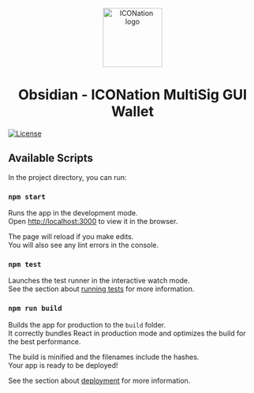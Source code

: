 <p align="center">
  <img 
    src="https://iconation.team/images/very_small.png" 
    width="120px"
    alt="ICONation logo">
</p>

<h1 align="center">Obsidian - ICONation MultiSig GUI Wallet</h1>

 [![License](https://img.shields.io/badge/License-Apache%202.0-blue.svg)](https://opensource.org/licenses/Apache-2.0)


## Available Scripts

In the project directory, you can run:

### `npm start`

Runs the app in the development mode.<br>
Open [http://localhost:3000](http://localhost:3000) to view it in the browser.

The page will reload if you make edits.<br>
You will also see any lint errors in the console.

### `npm test`

Launches the test runner in the interactive watch mode.<br>
See the section about [running tests](https://facebook.github.io/create-react-app/docs/running-tests) for more information.

### `npm run build`

Builds the app for production to the `build` folder.<br>
It correctly bundles React in production mode and optimizes the build for the best performance.

The build is minified and the filenames include the hashes.<br>
Your app is ready to be deployed!

See the section about [deployment](https://facebook.github.io/create-react-app/docs/deployment) for more information.
